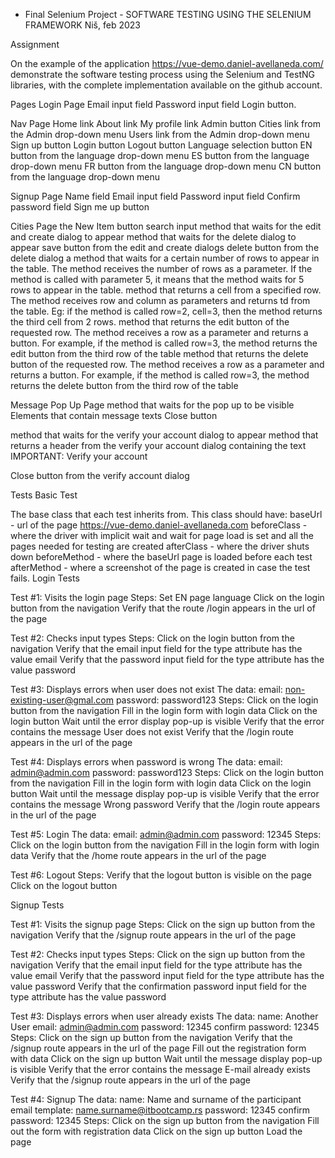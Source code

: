 - Final Selenium Project -
SOFTWARE TESTING USING THE SELENIUM FRAMEWORK
  Niš, feb 2023

Assignment

On the example of the application https://vue-demo.daniel-avellaneda.com/ 
demonstrate the software testing process using the Selenium and TestNG libraries, 
with the complete implementation available on the github account.


Pages
Login Page
Email input field
Password input field
Login button.



Nav Page
Home link
About link
My profile link
Admin button
Cities link from the Admin drop-down menu
Users link from the Admin drop-down menu
Sign up button
Login button
Logout button
Language selection button
EN button from the language drop-down menu
ES button from the language drop-down menu
FR button from the language drop-down menu
CN button from the language drop-down menu


Signup Page
Name field
Email input field
Password input field
Confirm password field
Sign me up button


Cities Page
the New Item button
search input
method that waits for the edit and create dialog to appear
method that waits for the delete dialog to appear
save button from the edit and create dialogs
delete button from the delete dialog
a method that waits for a certain number of rows to appear in the table. 
The method receives the number of rows as a parameter. If the method is called with parameter 5, 
it means that the method waits for 5 rows to appear in the table.
method that returns a cell from a specified row. The method receives row and column 
as parameters and returns td from the table. Eg: if the method is called row=2, cell=3, 
then the method returns the third cell from 2 rows.
method that returns the edit button of the requested row. The method receives 
a row as a parameter and returns a button. For example, if the method is called row=3, 
the method returns the edit button from the third row of the table
method that returns the delete button of the requested row. The method receives 
a row as a parameter and returns a button. For example, if the method is called row=3, 
the method returns the delete button from the third row of the table

Message Pop Up Page
method that waits for the pop up to be visible
Elements that contain message texts
Close button

method that waits for the verify your account dialog to appear
method that returns a header from the verify your account dialog containing the text 
IMPORTANT: Verify your account

Close button from the verify account dialog


Tests
Basic Test

The base class that each test inherits from. This class should have:
baseUrl - url of the page https://vue-demo.daniel-avellaneda.com
beforeClass - where the driver with implicit wait and wait for page load is set and all the pages needed
for testing are created
afterClass - where the driver shuts down
beforeMethod - where the baseUrl page is loaded before each test
afterMethod - where a screenshot of the page is created in case the test fails.
Login Tests

Test #1: Visits the login page
Steps:
Set EN page language
Click on the login button from the navigation
Verify that the route /login appears in the url of the page


Test #2: Checks input types
Steps:
Click on the login button from the navigation
Verify that the email input field for the type attribute has the value email
Verify that the password input field for the type attribute has the value password


Test #3: Displays errors when user does not exist
The data:
email: non-existing-user@gmal.com
password: password123
Steps:
Click on the login button from the navigation
Fill in the login form with login data
Click on the login button
Wait until the error display pop-up is visible
Verify that the error contains the message User does not exist
Verify that the /login route appears in the url of the page


Test #4: Displays errors when password is wrong
The data:
email: admin@admin.com
password: password123
Steps:
Click on the login button from the navigation
Fill in the login form with login data
Click on the login button
Wait until the message display pop-up is visible
Verify that the error contains the message Wrong password
Verify that the /login route appears in the url of the page

Test #5: Login
The data:
email: admin@admin.com
password: 12345
Steps:
Click on the login button from the navigation
Fill in the login form with login data
Verify that the /home route appears in the url of the page


Test #6: Logout
Steps:
Verify that the logout button is visible on the page
Click on the logout button


Signup Tests

Test #1: Visits the signup page
Steps:
Click on the sign up button from the navigation
Verify that the /signup route appears in the url of the page


Test #2: Checks input types
Steps:
Click on the sign up button from the navigation
Verify that the email input field for the type attribute has the value email
Verify that the password input field for the type attribute has the value password
Verify that the confirmation password input field for the type attribute has the value password



Test #3: Displays errors when user already exists
The data:
name: Another User
email: admin@admin.com
password: 12345
confirm password: 12345
Steps:
Click on the sign up button from the navigation
Verify that the /signup route appears in the url of the page
Fill out the registration form with data
Click on the sign up button
Wait until the message display pop-up is visible
Verify that the error contains the message E-mail already exists
Verify that the /signup route appears in the url of the page

Test #4: Signup
The data:
name: Name and surname of the participant
email template: name.surname@itbootcamp.rs
password: 12345
confirm password: 12345
Steps:
Click on the sign up button from the navigation
Fill out the form with registration data
Click on the sign up button
Load the page